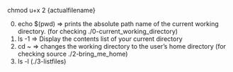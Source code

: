 chmod u+x 2 {actualfilename}

0) echo $(pwd) =>  prints the absolute path name of the current working directory. (for checking ./0-current_working_directory)
1) ls -1 => Display the contents list of your current directory
2) cd ~ => changes the working directory to the user’s home directory (for checking source ./2-bring_me_home)
3) ls -l  (./3-listfiles)
